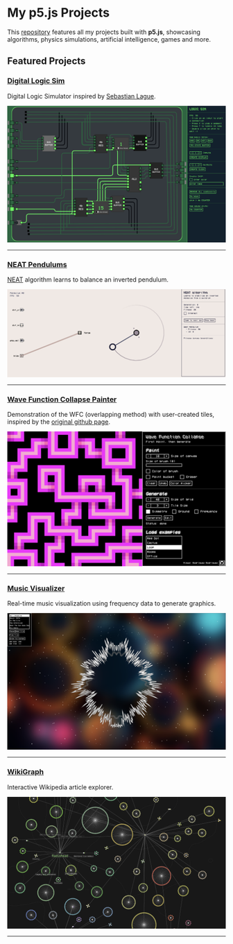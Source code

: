 # My p5.js Projects

This [repository](https://miguelrr11.github.io) features all my projects built with **p5.js**, showcasing algorithms, physics simulations, artificial intelligence, games and more.


## Featured Projects

### [Digital Logic Sim](https://miguelrr11.github.io/Algorithms/Logic_Sim_v3/)
Digital Logic Simulator inspired by [Sebastian Lague](https://www.youtube.com/@SebastianLague).

![Digital Logic Sim](assets/LogicSim.png)

---

### [NEAT Pendulums](https://miguelrr11.github.io/IAs/Smart_Pendulums_V2/)
[NEAT](https://nn.cs.utexas.edu/downloads/papers/stanley.ec02.pdf) algorithm learns to balance an inverted pendulum.

![NEAT Pendulums](assets/NeatPendulums.png)

---

### [Wave Function Collapse Painter](https://miguelrr11.github.io/Algorithms/Wave_Function_Collapse_Painter/)
Demonstration of the WFC (overlapping method) with user-created tiles, inspired by the [original github page](https://github.com/mxgmn/WaveFunctionCollapse).

![WFC Painter](assets/WFCPainter.png)

---

### [Music Visualizer](https://miguelrr11.github.io/Algorithms/Music_Visualizer/)
Real-time music visualization using frequency data to generate graphics.

![Music Visualizer](assets/MusicViz.png)

---

### [WikiGraph](https://miguelrr11.github.io/Algorithms/WebViewer/)
Interactive Wikipedia article explorer.

![WikGraph](assets/WikiGraph.png)

---